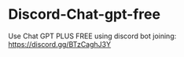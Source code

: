 # Discord-Chat-gpt-free
Use Chat GPT PLUS FREE using discord bot joining: https://discord.gg/BTzCaghJ3Y







                                                                                                                                   